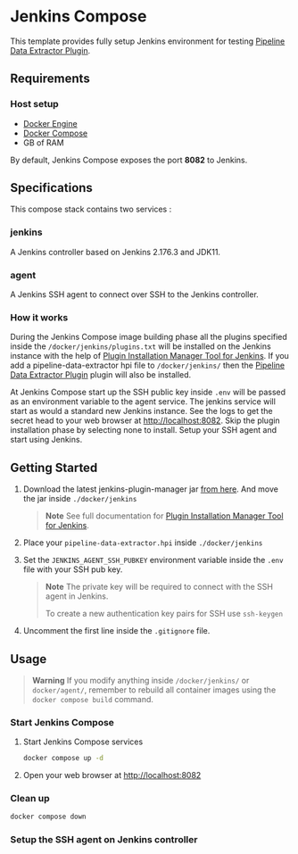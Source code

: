 # Jenkins Compose

This template provides fully setup Jenkins environment for testing [Pipeline Data Extractor Plugin](#).

## Requirements

### Host setup

* [Docker Engine](https://docs.docker.com/get-docker/)
* [Docker Compose](https://docs.docker.com/compose/install/)
* GB of RAM

By default, Jenkins Compose exposes the port **8082** to Jenkins.

## Specifications

This compose stack contains two services :

### jenkins

A Jenkins controller based on Jenkins 2.176.3 and JDK11.

### agent

A Jenkins SSH agent to connect over SSH to the Jenkins controller.

### How it works

During the Jenkins Compose image building phase all the plugins specified inside the `/docker/jenkins/plugins.txt` will be installed on the Jenkins instance with the help of [Plugin Installation Manager Tool for Jenkins](https://github.com/jenkinsci/plugin-installation-manager-tool).
If you add a pipeline-data-extractor hpi file to `/docker/jenkins/` then the [Pipeline Data Extractor Plugin](#) plugin will also be installed.

At Jenkins Compose start up the SSH public key inside `.env` will be passed as an environment variable to the agent service.
The jenkins service will start as would a standard new Jenkins instance. See the logs to get the secret head to your web browser at [http://localhost:8082](http://localhost:8082). Skip the plugin installation phase by selecting none to install. Setup your SSH agent and start using Jenkins.

## Getting Started

1. Download the latest jenkins-plugin-manager jar [from here](https://github.com/jenkinsci/plugin-installation-manager-tool/releases/latest). And move the jar inside `./docker/jenkins`

    > **Note**
    > See full documentation for [Plugin Installation Manager Tool for Jenkins](https://github.com/jenkinsci/plugin-installation-manager-tool).

2. Place your `pipeline-data-extractor.hpi` inside `./docker/jenkins`

3. Set the `JENKINS_AGENT_SSH_PUBKEY` environment variable inside the `.env` file with your SSH pub key.
    > **Note**
    > The private key will be required to connect with the SSH agent in Jenkins.
    >
    >To create a new authentication key pairs for SSH use `ssh-keygen`

4. Uncomment the first line inside the `.gitignore` file.

## Usage

> **Warning**
> If you modify anything inside `/docker/jenkins/` or `docker/agent/`, remember to rebuild all container images using the `docker compose build` command.

### Start Jenkins Compose

1. Start Jenkins Compose services

    ```sh
    docker compose up -d
    ```

2. Open your web browser at [http://localhost:8082](http://localhost:8082)

### Clean up

```sh
docker compose down
```

### Setup the SSH agent on Jenkins controller
